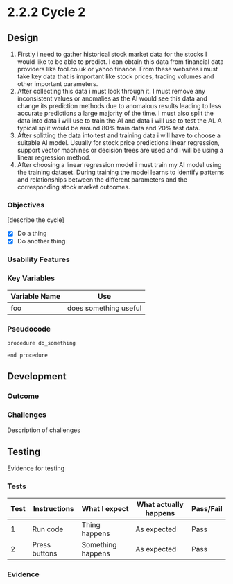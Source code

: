 # 2.2.2 Cycle 2

## Design

1. Firstly i need to gather historical stock market data for the stocks I would like to be able to predict. I can obtain this data from financial data providers like fool.co.uk or yahoo finance. From these websites i must take key data that is important like stock prices, trading volumes and other important parameters.
2. After collecting this data i must look through it. I must remove any inconsistent values or anomalies as the AI would see this data and change its prediction methods due to anomalous results leading to less accurate predictions a large majority of the time. I must also split the data into data i will use to train the AI and data i will use to test the AI. A typical split would be around 80% train data and 20% test data.
3. After splitting the data into test and training data i will have to choose a suitable AI model. Usually for stock price predictions linear regression, support vector machines or decision trees are used and i will be using a linear regression method.
4. After choosing a linear regression model i must train my AI model using the training dataset. During training the model learns to identify patterns and relationships between the different parameters and the corresponding stock market outcomes.&#x20;











### Objectives

\[describe the cycle]

* [x] Do a thing
* [x] Do another thing

### Usability Features

### Key Variables

| Variable Name | Use                   |
| ------------- | --------------------- |
| foo           | does something useful |

### Pseudocode

```
procedure do_something
    
end procedure
```

## Development

### Outcome

### Challenges

Description of challenges

## Testing

Evidence for testing

### Tests

| Test | Instructions  | What I expect     | What actually happens | Pass/Fail |
| ---- | ------------- | ----------------- | --------------------- | --------- |
| 1    | Run code      | Thing happens     | As expected           | Pass      |
| 2    | Press buttons | Something happens | As expected           | Pass      |

### Evidence
